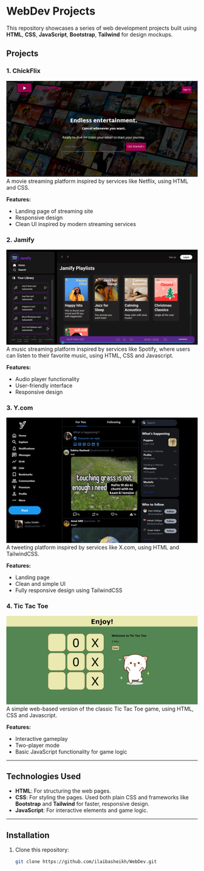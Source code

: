 # WebDev Projects

This repository showcases a series of web development projects built using **HTML**, **CSS**, **JavaScript**, **Bootstrap**, **Tailwind**  for design mockups.

## Projects

### 1. **ChickFlix**
![ChickFlix](ChickFlix/final%20product/image.png)
A movie streaming platform inspired by services like Netflix, using HTML and CSS.

**Features:**
- Landing page of streaming site
- Responsive design 
- Clean UI inspired by modern streaming services

### 2. **Jamify**
![Jamify](Jamify/final%20product/jamify.png)
A music streaming platform inspired by services like Spotify, where users can listen to their favorite music, using HTML, CSS and Javascript.

**Features:**
- Audio player functionality
- User-friendly interface 
- Responsive design 

### 3. **Y.com**
![Y.com](Y.com/finalproduct/screenshot.png)
A tweeting platform inspired by services like X.com, using HTML and TailwindCSS.

**Features:**
- Landing page
- Clean and simple UI
- Fully responsive design using TailwindCSS


### 4. **Tic Tac Toe**
![Tic Tac Toe](TicTacToe/finalproduct/screenshot.png)
A simple web-based version of the classic Tic Tac Toe game, using HTML, CSS and Javascript.

**Features:**
- Interactive gameplay
- Two-player mode
- Basic JavaScript functionality for game logic

---

## Technologies Used

- **HTML**: For structuring the web pages.
- **CSS**: For styling the pages. Used both plain CSS and frameworks like **Bootstrap** and **Tailwind** for faster, responsive design.
- **JavaScript**: For interactive elements and game logic.

---

## Installation

1. Clone this repository:
   ```bash
   git clone https://github.com/ilaibasheikh/WebDev.git
